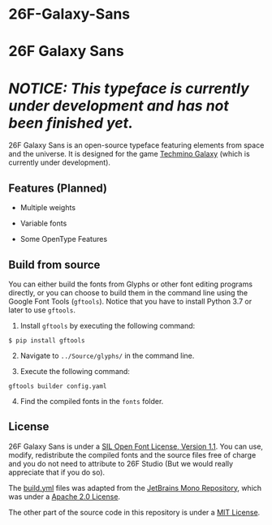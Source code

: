 # 26F-Galaxy-Sans

# 26F Galaxy Sans

# ***NOTICE: This typeface is currently under development and has not been finished yet.***

26F Galaxy Sans is an open-source typeface featuring elements from space and the universe. It is designed for the game [Techmino Galaxy](https://github.com/26F-Studio/Techmino_Galaxy) (which is currently under development).

## Features (Planned)

- Multiple weights
  
- Variable fonts
  
- Some OpenType Features
  

## Build from source

You can either build the fonts from Glyphs or other font editing programs directly, or you can choose to build them in the command line using the Google Font Tools (`gftools`). Notice that you have to install Python 3.7 or later to use `gftools`.

1. Install `gftools` by executing the following command:
  
  ```
  $ pip install gftools
  ```
  
2. Navigate to `../Source/glyphs/` in the command line.
  
3. Execute the following command:
  
  ```
  gftools builder config.yaml
  ```
  
4. Find the compiled fonts in the `fonts` folder.
  

## License

26F Galaxy Sans is under a [SIL Open Font License, Version 1.1](https://github.com/26F-Studio/26F-Sans/blob/main/OFL.txt). You can use, modify, redistribute the compiled fonts and the source files free of charge and you do not need to attribute to 26F Studio (But we would really appreciate that if you do so).

The [build.yml](https://github.com/26F-Studio/26F-Sans/blob/main/.github/workflows/build.yml) files was adapted from the [JetBrains Mono Repository](https://github.com/JetBrains/JetBrainsMono/blob/master/.github/workflows/build-fonts.yml), which was under a [Apache 2.0 License](https://www.apache.org/licenses/LICENSE-2.0).

The other part of the source code in this repository is under a [MIT License](https://github.com/26F-Studio/26F-Sans/blob/main/MIT.txt).
